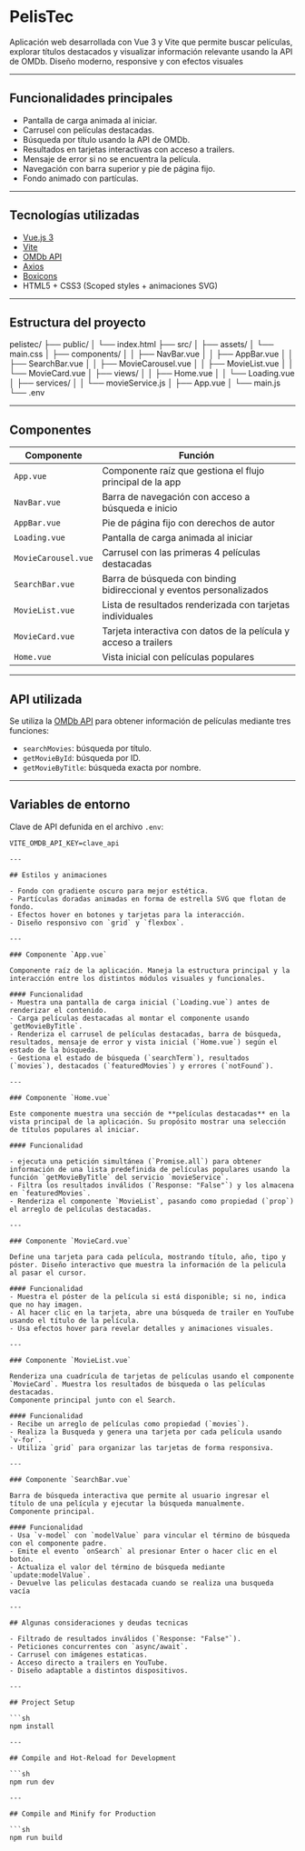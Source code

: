 # PelisTec

Aplicación web desarrollada con Vue 3 y Vite que permite buscar películas, explorar títulos destacados y visualizar información relevante usando la API de OMDb. Diseño moderno, responsive y con efectos visuales

---

## Funcionalidades principales

- Pantalla de carga animada al iniciar.
- Carrusel con películas destacadas.
- Búsqueda por título usando la API de OMDb.
- Resultados en tarjetas interactivas con acceso a trailers.
- Mensaje de error si no se encuentra la película.
- Navegación con barra superior y pie de página fijo.
- Fondo animado con partículas.

---

## Tecnologías utilizadas

- [Vue.js 3](https://vuejs.org/)
- [Vite](https://vitejs.dev/)
- [OMDb API](https://www.omdbapi.com/)
- [Axios](https://axios-http.com/)
- [Boxicons](https://boxicons.com/)
- HTML5 + CSS3 (Scoped styles + animaciones SVG)

---

## Estructura del proyecto

pelistec/ 
├── public/ 
│ └── index.html 
├── src/ 
│   ├── assets/ 
│   └── main.css 
│   ├── components/ 
│   │   ├── NavBar.vue 
│   │   ├── AppBar.vue 
│   │   ├── SearchBar.vue 
│   │   ├── MovieCarousel.vue 
│   │   ├── MovieList.vue 
│   │   └── MovieCard.vue 
│   ├── views/ 
│   │   ├── Home.vue 
│   │   └── Loading.vue 
│   ├── services/ 
│   │   └── movieService.js 
│   ├── App.vue 
│   └── main.js 
└── .env

---

## Componentes

| Componente         |                    Función                                              |
|--------------------|-------------------------------------------------------------------------|
| `App.vue`          | Componente raíz que gestiona el flujo principal de la app               |
| `NavBar.vue`       | Barra de navegación con acceso a búsqueda e inicio                      |
| `AppBar.vue`       | Pie de página fijo con derechos de autor                                |
| `Loading.vue`      | Pantalla de carga animada al iniciar                                    |
| `MovieCarousel.vue`| Carrusel con las primeras 4 películas destacadas                        |
| `SearchBar.vue`    | Barra de búsqueda con binding bidireccional y eventos personalizados    |
| `MovieList.vue`    | Lista de resultados renderizada con tarjetas individuales               |
| `MovieCard.vue`    | Tarjeta interactiva con datos de la película y acceso a trailers        |
| `Home.vue`         | Vista inicial con películas populares                                   |

---

## API utilizada

Se utiliza la [OMDb API](https://www.omdbapi.com/) para obtener información de películas mediante tres funciones:

- `searchMovies`:    búsqueda por título.
- `getMovieById`:    búsqueda por ID.
- `getMovieByTitle`: búsqueda exacta por nombre.

---

## Variables de entorno

Clave de API defunida en el archivo `.env`:

```env
VITE_OMDB_API_KEY=clave_api

---

## Estilos y animaciones

- Fondo con gradiente oscuro para mejor estética.
- Partículas doradas animadas en forma de estrella SVG que flotan de fondo.
- Efectos hover en botones y tarjetas para la interacción.
- Diseño responsivo con `grid` y `flexbox`.

---

### Componente `App.vue`

Componente raíz de la aplicación. Maneja la estructura principal y la interacción entre los distintos módulos visuales y funcionales.

#### Funcionalidad   
- Muestra una pantalla de carga inicial (`Loading.vue`) antes de renderizar el contenido.
- Carga películas destacadas al montar el componente usando `getMovieByTitle`.
- Renderiza el carrusel de películas destacadas, barra de búsqueda, resultados, mensaje de error y vista inicial (`Home.vue`) según el estado de la búsqueda.
- Gestiona el estado de búsqueda (`searchTerm`), resultados (`movies`), destacados (`featuredMovies`) y errores (`notFound`).

---

### Componente `Home.vue`

Este componente muestra una sección de **películas destacadas** en la vista principal de la aplicación. Su propósito mostrar una selección de títulos populares al iniciar.

#### Funcionalidad

- ejecuta una petición simultánea (`Promise.all`) para obtener información de una lista predefinida de películas populares usando la función `getMovieByTitle` del servicio `movieService`.
- Filtra los resultados inválidos (`Response: "False"`) y los almacena en `featuredMovies`.
- Renderiza el componente `MovieList`, pasando como propiedad (`prop`) el arreglo de películas destacadas.

---

### Componente `MovieCard.vue`
 
Define una tarjeta para cada película, mostrando título, año, tipo y póster. Diseño interactivo que muestra la información de la pelicula al pasar el cursor.

#### Funcionalidad  
- Muestra el póster de la película si está disponible; si no, indica que no hay imagen.
- Al hacer clic en la tarjeta, abre una búsqueda de trailer en YouTube usando el título de la película.
- Usa efectos hover para revelar detalles y animaciones visuales.

--- 

### Componente `MovieList.vue`
 
Renderiza una cuadrícula de tarjetas de películas usando el componente `MovieCard`. Muestra los resultados de búsqueda o las películas destacadas.
Componente principal junto con el Search.

#### Funcionalidad 
- Recibe un arreglo de películas como propiedad (`movies`).
- Realiza la Busqueda y genera una tarjeta por cada película usando `v-for`.
- Utiliza `grid` para organizar las tarjetas de forma responsiva.

--- 

### Componente `SearchBar.vue`
 
Barra de búsqueda interactiva que permite al usuario ingresar el título de una película y ejecutar la búsqueda manualmente.
Componente principal.

#### Funcionalidad  
- Usa `v-model` con `modelValue` para vincular el término de búsqueda con el componente padre.
- Emite el evento `onSearch` al presionar Enter o hacer clic en el botón.
- Actualiza el valor del término de búsqueda mediante `update:modelValue`.
- Devuelve las peliculas destacada cuando se realiza una busqueda vacía

---

## Algunas consideraciones y deudas tecnicas

- Filtrado de resultados inválidos (`Response: "False"`).
- Peticiones concurrentes con `async/await`.
- Carrusel con imágenes estaticas.
- Acceso directo a trailers en YouTube.
- Diseño adaptable a distintos dispositivos.

---

## Project Setup

```sh
npm install

---

## Compile and Hot-Reload for Development

```sh
npm run dev

---

## Compile and Minify for Production

```sh
npm run build
